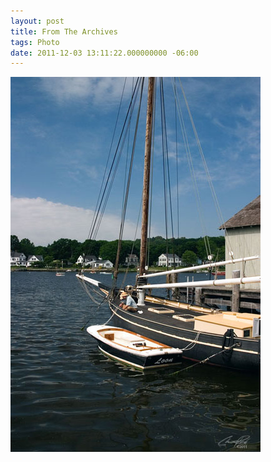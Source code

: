 ```yaml
---
layout: post
title: From The Archives
tags: Photo
date: 2011-12-03 13:11:22.000000000 -06:00
---
```

<img src="/images/CRW_2392_med_thumb.jpg">
